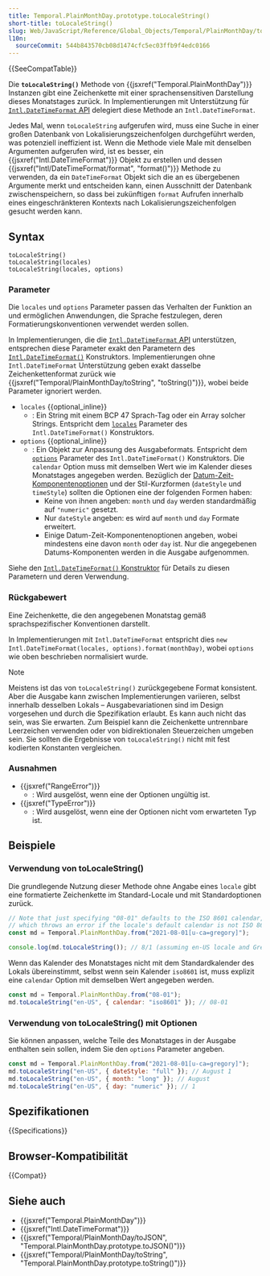 ```yaml
---
title: Temporal.PlainMonthDay.prototype.toLocaleString()
short-title: toLocaleString()
slug: Web/JavaScript/Reference/Global_Objects/Temporal/PlainMonthDay/toLocaleString
l10n:
  sourceCommit: 544b843570cb08d1474cfc5ec03ffb9f4edc0166
---
```


{{SeeCompatTable}}

Die **`toLocaleString()`** Methode von {{jsxref("Temporal.PlainMonthDay")}} Instanzen gibt eine Zeichenkette mit einer sprachensensitiven Darstellung dieses Monatstages zurück. In Implementierungen mit Unterstützung für [`Intl.DateTimeFormat` API](/de/docs/Web/JavaScript/Reference/Global_Objects/Intl/DateTimeFormat) delegiert diese Methode an `Intl.DateTimeFormat`.

Jedes Mal, wenn `toLocaleString` aufgerufen wird, muss eine Suche in einer großen Datenbank von Lokalisierungszeichenfolgen durchgeführt werden, was potenziell ineffizient ist. Wenn die Methode viele Male mit denselben Argumenten aufgerufen wird, ist es besser, ein {{jsxref("Intl.DateTimeFormat")}} Objekt zu erstellen und dessen {{jsxref("Intl/DateTimeFormat/format", "format()")}} Methode zu verwenden, da ein `DateTimeFormat` Objekt sich die an es übergebenen Argumente merkt und entscheiden kann, einen Ausschnitt der Datenbank zwischenspeichern, so dass bei zukünftigen `format` Aufrufen innerhalb eines eingeschränkteren Kontexts nach Lokalisierungszeichenfolgen gesucht werden kann.

## Syntax

```js-nolint
toLocaleString()
toLocaleString(locales)
toLocaleString(locales, options)
```

### Parameter

Die `locales` und `options` Parameter passen das Verhalten der Funktion an und ermöglichen Anwendungen, die Sprache festzulegen, deren Formatierungskonventionen verwendet werden sollen.

In Implementierungen, die die [`Intl.DateTimeFormat` API](/de/docs/Web/JavaScript/Reference/Global_Objects/Intl/DateTimeFormat) unterstützen, entsprechen diese Parameter exakt den Parametern des [`Intl.DateTimeFormat()`](/de/docs/Web/JavaScript/Reference/Global_Objects/Intl/DateTimeFormat/DateTimeFormat) Konstruktors. Implementierungen ohne `Intl.DateTimeFormat` Unterstützung geben exakt dasselbe Zeichenkettenformat zurück wie {{jsxref("Temporal/PlainMonthDay/toString", "toString()")}}, wobei beide Parameter ignoriert werden.

- `locales` {{optional_inline}}
  - : Ein String mit einem BCP 47 Sprach-Tag oder ein Array solcher Strings. Entspricht dem [`locales`](/de/docs/Web/JavaScript/Reference/Global_Objects/Intl/DateTimeFormat/DateTimeFormat#locales) Parameter des `Intl.DateTimeFormat()` Konstruktors.
- `options` {{optional_inline}}
  - : Ein Objekt zur Anpassung des Ausgabeformats. Entspricht dem [`options`](/de/docs/Web/JavaScript/Reference/Global_Objects/Intl/DateTimeFormat/DateTimeFormat#options) Parameter des `Intl.DateTimeFormat()` Konstruktors. Die `calendar` Option muss mit demselben Wert wie im Kalender dieses Monatstages angegeben werden. Bezüglich der [Datum-Zeit-Komponentenoptionen](/de/docs/Web/JavaScript/Reference/Global_Objects/Intl/DateTimeFormat/DateTimeFormat#date-time_component_options) und der Stil-Kurzformen (`dateStyle` und `timeStyle`) sollten die Optionen eine der folgenden Formen haben:
    - Keine von ihnen angeben: `month` und `day` werden standardmäßig auf `"numeric"` gesetzt.
    - Nur `dateStyle` angeben: es wird auf `month` und `day` Formate erweitert.
    - Einige Datum-Zeit-Komponentenoptionen angeben, wobei mindestens eine davon `month` oder `day` ist. Nur die angegebenen Datums-Komponenten werden in die Ausgabe aufgenommen.

Siehe den [`Intl.DateTimeFormat()` Konstruktor](/de/docs/Web/JavaScript/Reference/Global_Objects/Intl/DateTimeFormat/DateTimeFormat) für Details zu diesen Parametern und deren Verwendung.

### Rückgabewert

Eine Zeichenkette, die den angegebenen Monatstag gemäß sprachspezifischer Konventionen darstellt.

In Implementierungen mit `Intl.DateTimeFormat` entspricht dies `new Intl.DateTimeFormat(locales, options).format(monthDay)`, wobei `options` wie oben beschrieben normalisiert wurde.

> [!NOTE]
> Meistens ist das von `toLocaleString()` zurückgegebene Format konsistent. Aber die Ausgabe kann zwischen Implementierungen variieren, selbst innerhalb desselben Lokals – Ausgabevariationen sind im Design vorgesehen und durch die Spezifikation erlaubt. Es kann auch nicht das sein, was Sie erwarten. Zum Beispiel kann die Zeichenkette untrennbare Leerzeichen verwenden oder von bidirektionalen Steuerzeichen umgeben sein. Sie sollten die Ergebnisse von `toLocaleString()` nicht mit fest kodierten Konstanten vergleichen.

### Ausnahmen

- {{jsxref("RangeError")}}
  - : Wird ausgelöst, wenn eine der Optionen ungültig ist.
- {{jsxref("TypeError")}}
  - : Wird ausgelöst, wenn eine der Optionen nicht vom erwarteten Typ ist.

## Beispiele

### Verwendung von toLocaleString()

Die grundlegende Nutzung dieser Methode ohne Angabe eines `locale` gibt eine formatierte Zeichenkette im Standard-Locale und mit Standardoptionen zurück.

```js
// Note that just specifying "08-01" defaults to the ISO 8601 calendar,
// which throws an error if the locale's default calendar is not ISO 8601.
const md = Temporal.PlainMonthDay.from("2021-08-01[u-ca=gregory]");

console.log(md.toLocaleString()); // 8/1 (assuming en-US locale and Gregorian calendar)
```

Wenn das Kalender des Monatstages nicht mit dem Standardkalender des Lokals übereinstimmt, selbst wenn sein Kalender `iso8601` ist, muss explizit eine `calendar` Option mit demselben Wert angegeben werden.

```js
const md = Temporal.PlainMonthDay.from("08-01");
md.toLocaleString("en-US", { calendar: "iso8601" }); // 08-01
```

### Verwendung von toLocaleString() mit Optionen

Sie können anpassen, welche Teile des Monatstages in der Ausgabe enthalten sein sollen, indem Sie den `options` Parameter angeben.

```js
const md = Temporal.PlainMonthDay.from("2021-08-01[u-ca=gregory]");
md.toLocaleString("en-US", { dateStyle: "full" }); // August 1
md.toLocaleString("en-US", { month: "long" }); // August
md.toLocaleString("en-US", { day: "numeric" }); // 1
```

## Spezifikationen

{{Specifications}}

## Browser-Kompatibilität

{{Compat}}

## Siehe auch

- {{jsxref("Temporal.PlainMonthDay")}}
- {{jsxref("Intl.DateTimeFormat")}}
- {{jsxref("Temporal/PlainMonthDay/toJSON", "Temporal.PlainMonthDay.prototype.toJSON()")}}
- {{jsxref("Temporal/PlainMonthDay/toString", "Temporal.PlainMonthDay.prototype.toString()")}}
